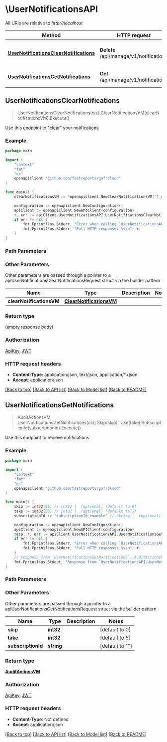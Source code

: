 # \UserNotificationsAPI

All URIs are relative to *http://localhost*

Method | HTTP request | Description
------------- | ------------- | -------------
[**UserNotificationsClearNotifications**](UserNotificationsAPI.md#UserNotificationsClearNotifications) | **Delete** /api/manage/v1/notifications | Use this endpoint to \&quot;clear\&quot; your notifications
[**UserNotificationsGetNotifications**](UserNotificationsAPI.md#UserNotificationsGetNotifications) | **Get** /api/manage/v1/notifications | Use this endpoint to recieve notifications



## UserNotificationsClearNotifications

> UserNotificationsClearNotifications(ctx).ClearNotificationsVM(clearNotificationsVM).Execute()

Use this endpoint to \"clear\" your notifications

### Example

```go
package main

import (
	"context"
	"fmt"
	"os"
	openapiclient "github.com/fastreports/gofrcloud"
)

func main() {
	clearNotificationsVM := *openapiclient.NewClearNotificationsVM("T_example") // ClearNotificationsVM |  (optional)

	configuration := openapiclient.NewConfiguration()
	apiClient := openapiclient.NewAPIClient(configuration)
	r, err := apiClient.UserNotificationsAPI.UserNotificationsClearNotifications(context.Background()).ClearNotificationsVM(clearNotificationsVM).Execute()
	if err != nil {
		fmt.Fprintf(os.Stderr, "Error when calling `UserNotificationsAPI.UserNotificationsClearNotifications``: %v\n", err)
		fmt.Fprintf(os.Stderr, "Full HTTP response: %v\n", r)
	}
}
```

### Path Parameters



### Other Parameters

Other parameters are passed through a pointer to a apiUserNotificationsClearNotificationsRequest struct via the builder pattern


Name | Type | Description  | Notes
------------- | ------------- | ------------- | -------------
 **clearNotificationsVM** | [**ClearNotificationsVM**](ClearNotificationsVM.md) |  | 

### Return type

 (empty response body)

### Authorization

[ApiKey](../README.md#ApiKey), [JWT](../README.md#JWT)

### HTTP request headers

- **Content-Type**: application/json, text/json, application/*+json
- **Accept**: application/json

[[Back to top]](#) [[Back to API list]](../README.md#documentation-for-api-endpoints)
[[Back to Model list]](../README.md#documentation-for-models)
[[Back to README]](../README.md)


## UserNotificationsGetNotifications

> AuditActionsVM UserNotificationsGetNotifications(ctx).Skip(skip).Take(take).SubscriptionId(subscriptionId).Execute()

Use this endpoint to recieve notifications

### Example

```go
package main

import (
	"context"
	"fmt"
	"os"
	openapiclient "github.com/fastreports/gofrcloud"
)

func main() {
	skip := int32(56) // int32 |  (optional) (default to 0)
	take := int32(56) // int32 |  (optional) (default to 5)
	subscriptionId := "subscriptionId_example" // string |  (optional) (default to "")

	configuration := openapiclient.NewConfiguration()
	apiClient := openapiclient.NewAPIClient(configuration)
	resp, r, err := apiClient.UserNotificationsAPI.UserNotificationsGetNotifications(context.Background()).Skip(skip).Take(take).SubscriptionId(subscriptionId).Execute()
	if err != nil {
		fmt.Fprintf(os.Stderr, "Error when calling `UserNotificationsAPI.UserNotificationsGetNotifications``: %v\n", err)
		fmt.Fprintf(os.Stderr, "Full HTTP response: %v\n", r)
	}
	// response from `UserNotificationsGetNotifications`: AuditActionsVM
	fmt.Fprintf(os.Stdout, "Response from `UserNotificationsAPI.UserNotificationsGetNotifications`: %v\n", resp)
}
```

### Path Parameters



### Other Parameters

Other parameters are passed through a pointer to a apiUserNotificationsGetNotificationsRequest struct via the builder pattern


Name | Type | Description  | Notes
------------- | ------------- | ------------- | -------------
 **skip** | **int32** |  | [default to 0]
 **take** | **int32** |  | [default to 5]
 **subscriptionId** | **string** |  | [default to &quot;&quot;]

### Return type

[**AuditActionsVM**](AuditActionsVM.md)

### Authorization

[ApiKey](../README.md#ApiKey), [JWT](../README.md#JWT)

### HTTP request headers

- **Content-Type**: Not defined
- **Accept**: application/json

[[Back to top]](#) [[Back to API list]](../README.md#documentation-for-api-endpoints)
[[Back to Model list]](../README.md#documentation-for-models)
[[Back to README]](../README.md)

